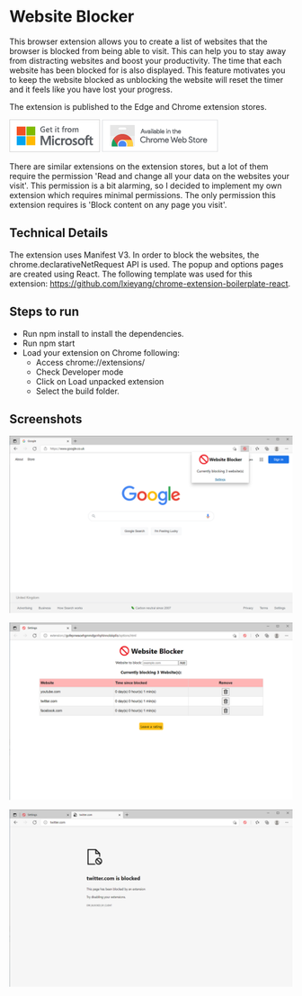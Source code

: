 # Website Blocker

This browser extension allows you to create a list of websites that the browser is blocked from being able to visit. This can help you to stay away from distracting websites and boost your productivity. The time that each website has been blocked for is also displayed. This feature motivates you to keep the website blocked as unblocking the website will reset the timer and it feels like you have lost your progress.

The extension is published to the Edge and Chrome extension stores.

[![Edge Add-ons](images/edge/badge.png)](https://microsoftedge.microsoft.com/addons/detail/simple-website-blocker/fbjngbafdijlfccooomdapgfebnlnicj)
[![Chrome Web Store](images/chrome/chrome_web_store_available.png)](https://chrome.google.com/webstore/detail/website-blocker/pohdmcmfjhjnocjjhoobmhbgonebakad)

There are similar extensions on the extension stores, but a lot of them require the permission 'Read and change all your data on the websites your visit'. This permission is a bit alarming, so I decided to implement my own extension which requires minimal permissions. The only permission this extension requires is 'Block content on any page you visit'.

## Technical Details

The extension uses Manifest V3. In order to block the websites, the chrome.declarativeNetRequest API is used. The popup and options pages are created using React. The following template was used for this extension: https://github.com/lxieyang/chrome-extension-boilerplate-react.

## Steps to run

- Run npm install to install the dependencies.
- Run npm start
- Load your extension on Chrome following:
  - Access chrome://extensions/
  - Check Developer mode
  - Click on Load unpacked extension
  - Select the build folder.

## Screenshots

![popup](screenshots/popup.png)

![options](screenshots/options.png)

![blocked](screenshots/blocked.png)
